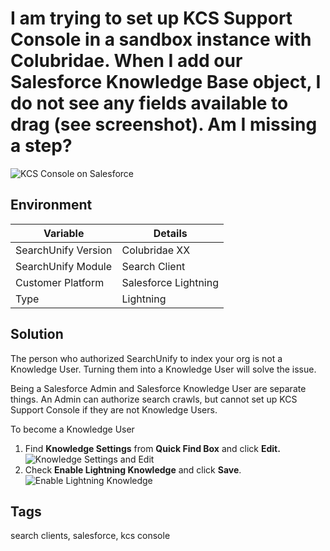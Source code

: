 # I am trying to set up KCS Support Console in a sandbox instance with Colubridae. When I add our Salesforce Knowledge Base object, I do not see any fields available to drag (see screenshot). Am I missing a step?
![KCS Console on Salesforce](https://i.ibb.co/V2KWJsq/kcs-on-salesforce.png)

## Environment
Variable | Details
--- | ---
SearchUnify Version | Colubridae XX
SearchUnify Module | Search Client
Customer Platform | Salesforce Lightning
Type | Lightning

## Solution
The person who authorized SearchUnify to index your org is not a Knowledge User. Turning them into a Knowledge User will solve the issue.

Being a Salesforce Admin and Salesforce Knowledge User are separate things. An Admin can authorize search crawls, but cannot set up KCS Support Console if they are not Knowledge Users.

To become a Knowledge User

1. Find **Knowledge Settings** from **Quick Find Box** and click **Edit.** ![Knowledge Settings and Edit](https://docs.searchunify.com/Content/Resources-Mamba20/Images/SearchClients/salesforce-console/3.png)
2. Check **Enable Lightning Knowledge** and click **Save**. ![Enable Lightning Knowledge](https://docs.searchunify.com/Content/Resources-Mamba20/Images/SearchClients/salesforce-console/4.png)

## Tags
search clients, salesforce, kcs console
